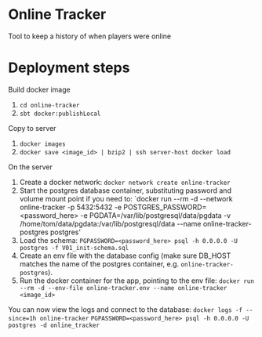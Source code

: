 # Online Tracker

Tool to keep a history of when players were online

# Deployment steps

Build docker image
1. `cd online-tracker`
1. `sbt docker:publishLocal`

Copy to server
1. `docker images`
1. `docker save <image_id> | bzip2 | ssh server-host docker load`

On the server
1. Create a docker network: `docker network create online-tracker`
1. Start the postgres database container, substituting password and volume mount point if you need to:
`docker run --rm -d --network online-tracker -p 5432:5432 -e POSTGRES_PASSWORD=<password_here> -e PGDATA=/var/lib/postgresql/data/pgdata -v /home/tom/data/pgdata:/var/lib/postgresql/data --name online-tracker-postgres postgres'
1. Load the schema: `PGPASSWORD=<password_here> psql -h 0.0.0.0 -U postgres -f V01_init-schema.sql`
1. Create an env file with the database config (make sure DB_HOST matches the name of the postgres container, e.g. `online-tracker-postgres`).
1. Run the docker container for the app, pointing to the env file: `docker run --rm -d --env-file online-tracker.env --name online-tracker <image_id>`

You can now view the logs and connect to the database:
`docker logs -f --since=1h online-tracker`
`PGPASSWORD=<password_here> psql -h 0.0.0.0 -U postgres -d online_tracker`
